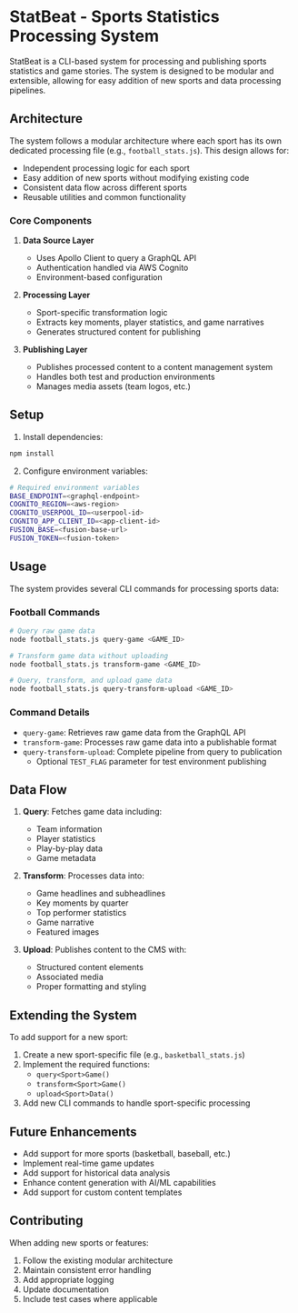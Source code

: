 # StatBeat - Sports Statistics Processing System

StatBeat is a CLI-based system for processing and publishing sports statistics and game stories. The system is designed to be modular and extensible, allowing for easy addition of new sports and data processing pipelines.

## Architecture

The system follows a modular architecture where each sport has its own dedicated processing file (e.g., `football_stats.js`). This design allows for:

- Independent processing logic for each sport
- Easy addition of new sports without modifying existing code
- Consistent data flow across different sports
- Reusable utilities and common functionality

### Core Components

1. **Data Source Layer**

   - Uses Apollo Client to query a GraphQL API
   - Authentication handled via AWS Cognito
   - Environment-based configuration

2. **Processing Layer**

   - Sport-specific transformation logic
   - Extracts key moments, player statistics, and game narratives
   - Generates structured content for publishing

3. **Publishing Layer**
   - Publishes processed content to a content management system
   - Handles both test and production environments
   - Manages media assets (team logos, etc.)

## Setup

1. Install dependencies:

```bash
npm install
```

2. Configure environment variables:

```bash
# Required environment variables
BASE_ENDPOINT=<graphql-endpoint>
COGNITO_REGION=<aws-region>
COGNITO_USERPOOL_ID=<userpool-id>
COGNITO_APP_CLIENT_ID=<app-client-id>
FUSION_BASE=<fusion-base-url>
FUSION_TOKEN=<fusion-token>
```

## Usage

The system provides several CLI commands for processing sports data:

### Football Commands

```bash
# Query raw game data
node football_stats.js query-game <GAME_ID>

# Transform game data without uploading
node football_stats.js transform-game <GAME_ID>

# Query, transform, and upload game data
node football_stats.js query-transform-upload <GAME_ID>
```

### Command Details

- `query-game`: Retrieves raw game data from the GraphQL API
- `transform-game`: Processes raw game data into a publishable format
- `query-transform-upload`: Complete pipeline from query to publication
  - Optional `TEST_FLAG` parameter for test environment publishing

## Data Flow

1. **Query**: Fetches game data including:

   - Team information
   - Player statistics
   - Play-by-play data
   - Game metadata

2. **Transform**: Processes data into:

   - Game headlines and subheadlines
   - Key moments by quarter
   - Top performer statistics
   - Game narrative
   - Featured images

3. **Upload**: Publishes content to the CMS with:
   - Structured content elements
   - Associated media
   - Proper formatting and styling

## Extending the System

To add support for a new sport:

1. Create a new sport-specific file (e.g., `basketball_stats.js`)
2. Implement the required functions:
   - `query<Sport>Game()`
   - `transform<Sport>Game()`
   - `upload<Sport>Data()`
3. Add new CLI commands to handle sport-specific processing

## Future Enhancements

- Add support for more sports (basketball, baseball, etc.)
- Implement real-time game updates
- Add support for historical data analysis
- Enhance content generation with AI/ML capabilities
- Add support for custom content templates

## Contributing

When adding new sports or features:

1. Follow the existing modular architecture
2. Maintain consistent error handling
3. Add appropriate logging
4. Update documentation
5. Include test cases where applicable
